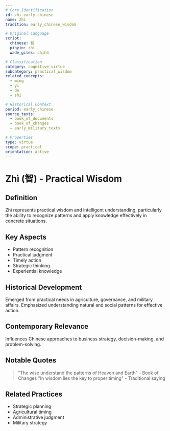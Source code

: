 ```yaml
---
# Core Identification
id: zhi-early-chinese
name: Zhì
tradition: early_chinese_wisdom

# Original Language
script:
  chinese: 智
  pinyin: zhì
  wade_giles: chih4

# Classification
category: cognitive_virtue
subcategory: practical_wisdom
related_concepts:
  - ming
  - yi
  - de
  - shi

# Historical Context
period: early_chinese
source_texts:
  - book_of_documents
  - book_of_changes
  - early_military_texts

# Properties
type: virtue
scope: practical
orientation: active
---
```


# Zhì (智) - Practical Wisdom

## Definition
Zhì represents practical wisdom and intelligent understanding, particularly the ability to recognize patterns and apply knowledge effectively in concrete situations.

## Key Aspects
- Pattern recognition
- Practical judgment
- Timely action
- Strategic thinking
- Experiential knowledge

## Historical Development
Emerged from practical needs in agriculture, governance, and military affairs. Emphasized understanding natural and social patterns for effective action.

## Contemporary Relevance
Influences Chinese approaches to business strategy, decision-making, and problem-solving.

## Notable Quotes
> "The wise understand the patterns of Heaven and Earth" - Book of Changes
> "In wisdom lies the key to proper timing" - Traditional saying

## Related Practices
- Strategic planning
- Agricultural timing
- Administrative judgment
- Military strategy